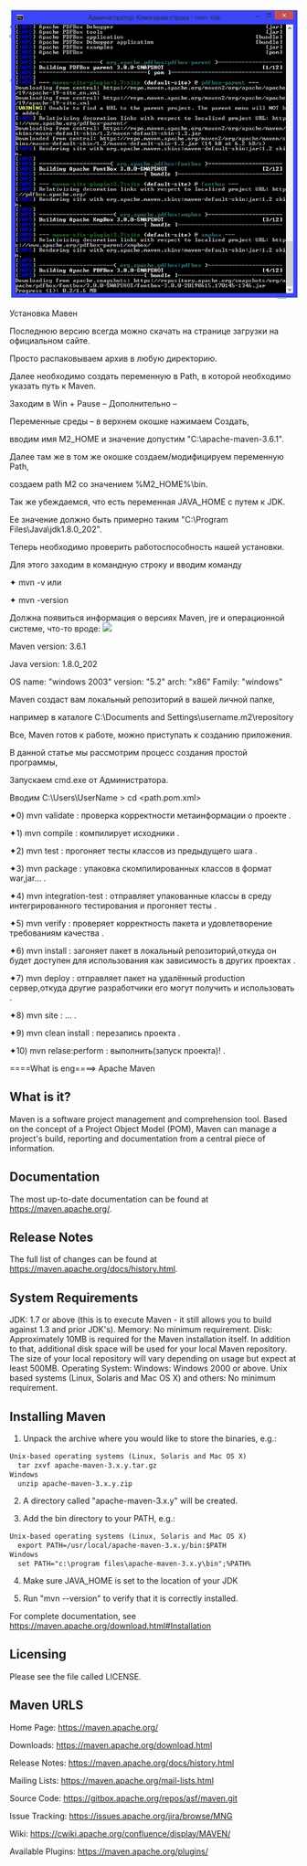 ![](sitePNG.png)

Установка Мавен

Последнюю версию всегда можно скачать на странице загрузки на официальном сайте.

Просто распаковываем архив в любую директорию.

Далее необходимо создать переменную в Path, в которой необходимо указать путь к Maven.

Заходим в Win + Pause – Дополнительно –

Переменные среды – в верхнем окошке нажимаем Создать,

вводим имя M2_HOME и значение допустим "C:\apache-maven-3.6.1".

Далее там же в том же окошке создаем/модифицируем переменную Path,

создаем path  M2 со значением %M2_HOME%\bin.

Так же убеждаемся, что есть переменная JAVA_HOME с путем к JDK.

Ее значение должно быть примерно таким "C:\Program Files\Java\jdk1.8.0_202\".


Теперь необходимо проверить работоспособность нашей установки.

Для этого заходим в командную строку и вводим команду

✦ mvn -v  или

✦ mvn -version

Должна появиться информация о версиях Maven, jre и операционной системе, что-то вроде:
![](https://pbs.twimg.com/media/ELbnuBuWwAYZQ8R?format=jpg&name=small)


Maven version: 3.6.1

Java version: 1.8.0_202

OS name: "windows 2003" version: "5.2" arch: "x86" Family: "windows"

Maven создаст вам локальный репозиторий в вашей личной папке,

например в каталоге C:\Documents and Settings\username\.m2\repository

Все, Maven готов к работе, можно приступать к созданию приложения.

В данной статье мы рассмотрим процесс создания простой программы,

Запускаем cmd.exe от Администратора.

 Вводим  C:\Users\UserName > cd <path.pom.xml>

✦0) mvn validate : проверка корректности метаинформации о проекте  .

✦1) mvn compile : компилирует исходники .

✦2) mvn test : прогоняет тесты классов из предыдущего шага .

✦3) mvn package : упаковка скомпилированных классов в формат war,jar... .

✦4) mvn integration-test : отправляет упакованные классы в среду интегрированного тестирования и прогоняет тесты .

✦5) mvn verify : проверяет корректность пакета и удовлетворение требованиям качества .

✦6) mvn install : загоняет пакет в локальный репозиторий,откуда он будет доступен для использования как зависимость в других проектах .
             
✦7) mvn deploy : отправляет пакет на удалённый production сервер,откуда другие разработчики его могут получить и использовать  .			 

✦8) mvn site : ... .

✦9) mvn clean install : перезапись проекта .

✦10) mvn relase:perform  : выполнить(запуск проекта)! .

====What is eng====>
Apache Maven

  What is it?
  -----------

  Maven is a software project management and comprehension tool. Based on
  the concept of a Project Object Model (POM), Maven can manage a project's
  build, reporting and documentation from a central piece of information.

  Documentation
  -------------

  The most up-to-date documentation can be found at https://maven.apache.org/.

  Release Notes
  -------------

  The full list of changes can be found at https://maven.apache.org/docs/history.html.

  System Requirements
  -------------------

  JDK:
    1.7 or above (this is to execute Maven - it still allows you to build against 1.3
    and prior JDK's).
  Memory:
    No minimum requirement.
  Disk:
    Approximately 10MB is required for the Maven installation itself. In addition to
    that, additional disk space will be used for your local Maven repository. The size
    of your local repository will vary depending on usage but expect at least 500MB.
  Operating System:
    Windows:
      Windows 2000 or above.
    Unix based systems (Linux, Solaris and Mac OS X) and others:
      No minimum requirement.

  Installing Maven
  ----------------

  1) Unpack the archive where you would like to store the binaries, e.g.:

    Unix-based operating systems (Linux, Solaris and Mac OS X)
      tar zxvf apache-maven-3.x.y.tar.gz
    Windows
      unzip apache-maven-3.x.y.zip

  2) A directory called "apache-maven-3.x.y" will be created.

  3) Add the bin directory to your PATH, e.g.:

    Unix-based operating systems (Linux, Solaris and Mac OS X)
      export PATH=/usr/local/apache-maven-3.x.y/bin:$PATH
    Windows
      set PATH="c:\program files\apache-maven-3.x.y\bin";%PATH%

  4) Make sure JAVA_HOME is set to the location of your JDK

  5) Run "mvn --version" to verify that it is correctly installed.

  For complete documentation, see https://maven.apache.org/download.html#Installation

  Licensing
  ---------

  Please see the file called LICENSE.

  Maven URLS
  ----------

  Home Page:          https://maven.apache.org/
  
  Downloads:          https://maven.apache.org/download.html
  
  Release Notes:      https://maven.apache.org/docs/history.html
  
  Mailing Lists:      https://maven.apache.org/mail-lists.html
  
  Source Code:        https://gitbox.apache.org/repos/asf/maven.git
  
  Issue Tracking:     https://issues.apache.org/jira/browse/MNG
  
  Wiki:               https://cwiki.apache.org/confluence/display/MAVEN/
  
  Available Plugins:  https://maven.apache.org/plugins/






